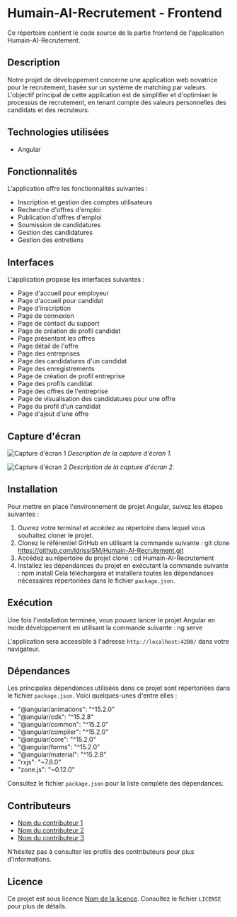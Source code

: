 # Humain-AI-Recrutement - Frontend

Ce répertoire contient le code source de la partie frontend de l'application Humain-AI-Recrutement.

## Description

Notre projet de développement concerne une application web novatrice pour le recrutement, basée sur un système de matching par valeurs. L'objectif principal de cette application est de simplifier et d'optimiser le processus de recrutement, en tenant compte des valeurs personnelles des candidats et des recruteurs.

## Technologies utilisées

- Angular

## Fonctionnalités

L'application offre les fonctionnalités suivantes :

- Inscription et gestion des comptes utilisateurs
- Recherche d'offres d'emploi
- Publication d'offres d'emploi
- Soumission de candidatures
- Gestion des candidatures
- Gestion des entretiens

## Interfaces

L'application propose les interfaces suivantes :

- Page d'accueil pour employeur
- Page d'accueil pour candidat
- Page d'inscription
- Page de connexion
- Page de contact du support
- Page de création de profil candidat
- Page présentant les offres
- Page détail de l'offre
- Page des entreprises
- Page des candidatures d'un candidat
- Page des enregistrements
- Page de création de profil entreprise
- Page des profils candidat
- Page des offres de l'entreprise
- Page de visualisation des candidatures pour une offre
- Page du profil d'un candidat
- Page d'ajout d'une offre

## Capture d'écran

![Capture d'écran 1](chemin/vers/capture1.png)
_Description de la capture d'écran 1._

![Capture d'écran 2](chemin/vers/capture2.png)
_Description de la capture d'écran 2._

<!-- Ajoutez autant de captures d'écran que nécessaire en suivant la même structure. -->

## Installation

Pour mettre en place l'environnement de projet Angular, suivez les étapes suivantes :

1. Ouvrez votre terminal et accédez au répertoire dans lequel vous souhaitez cloner le projet.
2. Clonez le référentiel GitHub en utilisant la commande suivante :
git clone https://github.com/IdrissiSM/Humain-AI-Recrutement.git
3. Accédez au répertoire du projet cloné :
cd Humain-AI-Recrutement
4. Installez les dépendances du projet en exécutant la commande suivante :
npm install
Cela téléchargera et installera toutes les dépendances nécessaires répertoriées dans le fichier `package.json`.

## Exécution

Une fois l'installation terminée, vous pouvez lancer le projet Angular en mode développement en utilisant la commande suivante :
ng serve

L'application sera accessible à l'adresse `http://localhost:4200/` dans votre navigateur.

## Dépendances

Les principales dépendances utilisées dans ce projet sont répertoriées dans le fichier `package.json`. Voici quelques-unes d'entre elles :

- "@angular/animations": "^15.2.0"
- "@angular/cdk": "^15.2.8"
- "@angular/common": "^15.2.0"
- "@angular/compiler": "^15.2.0"
- "@angular/core": "^15.2.0"
- "@angular/forms": "^15.2.0"
- "@angular/material": "^15.2.8"
- "rxjs": "~7.8.0"
- "zone.js": "~0.12.0"

Consultez le fichier `package.json` pour la liste complète des dépendances.

## Contributeurs

- [Nom du contributeur 1](lien/vers/profil1)
- [Nom du contributeur 2](lien/vers/profil2)
- [Nom du contributeur 3](lien/vers/profil3)

N'hésitez pas à consulter les profils des contributeurs pour plus d'informations.

## Licence

Ce projet est sous licence [Nom de la licence](lien/vers/licence). Consultez le fichier `LICENSE` pour plus de détails.
